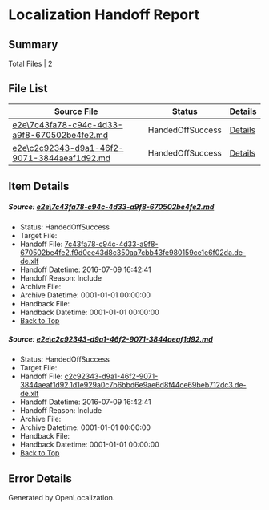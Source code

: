 # <a name='report-top'></a> Localization Handoff Report

## Summary
 Total Files | 2

## File List
 Source File | Status | Details 
 ----------- | ------ | ------- 
 [e2e\7c43fa78-c94c-4d33-a9f8-670502be4fe2.md](https://github.com/OpenLocalizationTestOrg/oltest/blob/01d1aecea41716403bb56d2bce560767ae141dcb/e2e/7c43fa78-c94c-4d33-a9f8-670502be4fe2.md) | HandedOffSuccess | [Details](#9c21d2ccb13084ce929986ef5eea5982d3db962c1)
 [e2e\c2c92343-d9a1-46f2-9071-3844aeaf1d92.md](https://github.com/OpenLocalizationTestOrg/oltest/blob/01d1aecea41716403bb56d2bce560767ae141dcb/e2e/c2c92343-d9a1-46f2-9071-3844aeaf1d92.md) | HandedOffSuccess | [Details](#c312f7f43f37891008a6c630517841b4b55a034c2)

## Item Details
##### <a name='9c21d2ccb13084ce929986ef5eea5982d3db962c1'></a> Source: [e2e\7c43fa78-c94c-4d33-a9f8-670502be4fe2.md](https://github.com/OpenLocalizationTestOrg/oltest/blob/01d1aecea41716403bb56d2bce560767ae141dcb/e2e/7c43fa78-c94c-4d33-a9f8-670502be4fe2.md)
* Status: HandedOffSuccess
* Target File: 
* Handoff File: [7c43fa78-c94c-4d33-a9f8-670502be4fe2.f9d0ee43d8c350aa7cbb43fe980159ce1e6f02da.de-de.xlf](https://github.com/OpenLocalizationTestOrg/olhandoff-e2e/blob/babd3bd8fb7d5199a1400d8f9c132cb24fddfbdd/ol-handoff/OpenLocalizationTestOrg/oltest-dede-fly/ci/ht/7c43fa78-c94c-4d33-a9f8-670502be4fe2.f9d0ee43d8c350aa7cbb43fe980159ce1e6f02da.de-de.xlf)
* Handoff Datetime: 2016-07-09 16:42:41
* Handoff Reason: Include
* Archive File: 
* Archive Datetime: 0001-01-01 00:00:00
* Handback File: 
* Handback Datetime: 0001-01-01 00:00:00
* [Back to Top](#report-top)

##### <a name='c312f7f43f37891008a6c630517841b4b55a034c2'></a> Source: [e2e\c2c92343-d9a1-46f2-9071-3844aeaf1d92.md](https://github.com/OpenLocalizationTestOrg/oltest/blob/01d1aecea41716403bb56d2bce560767ae141dcb/e2e/c2c92343-d9a1-46f2-9071-3844aeaf1d92.md)
* Status: HandedOffSuccess
* Target File: 
* Handoff File: [c2c92343-d9a1-46f2-9071-3844aeaf1d92.1d1e929a0c7b6bbd6e9ae6d8f44ce69beb712dc3.de-de.xlf](https://github.com/OpenLocalizationTestOrg/olhandoff-e2e/blob/babd3bd8fb7d5199a1400d8f9c132cb24fddfbdd/ol-handoff/OpenLocalizationTestOrg/oltest-dede-fly/ci/ht/c2c92343-d9a1-46f2-9071-3844aeaf1d92.1d1e929a0c7b6bbd6e9ae6d8f44ce69beb712dc3.de-de.xlf)
* Handoff Datetime: 2016-07-09 16:42:41
* Handoff Reason: Include
* Archive File: 
* Archive Datetime: 0001-01-01 00:00:00
* Handback File: 
* Handback Datetime: 0001-01-01 00:00:00
* [Back to Top](#report-top)


## Error Details

Generated by OpenLocalization.
